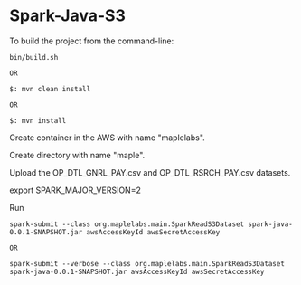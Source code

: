 # Spark-Java-S3

To build the project from the command-line:

```
bin/build.sh

OR

$: mvn clean install

OR

$: mvn install

```
Create container in the AWS with name "maplelabs".

Create directory with name "maple".

Upload the OP_DTL_GNRL_PAY.csv and OP_DTL_RSRCH_PAY.csv datasets.

export SPARK_MAJOR_VERSION=2

Run

```
spark-submit --class org.maplelabs.main.SparkReadS3Dataset spark-java-0.0.1-SNAPSHOT.jar awsAccessKeyId awsSecretAccessKey

OR

spark-submit --verbose --class org.maplelabs.main.SparkReadS3Dataset spark-java-0.0.1-SNAPSHOT.jar awsAccessKeyId awsSecretAccessKey
```
